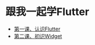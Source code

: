 # 跟我一起学Flutter
* [第一课、认识Flutter](https://github.com/yuanhoujun/flutter-basic-tutorial/tree/main/%E7%AC%AC%E4%B8%80%E8%AF%BE%E3%80%81%E8%AE%A4%E8%AF%86Flutter)
* [第二课、初识Widget](https://github.com/yuanhoujun/flutter-basic-tutorial/tree/main/%E7%AC%AC%E4%BA%8C%E8%AF%BE%E3%80%81%E5%88%9D%E8%AF%86Widget)
